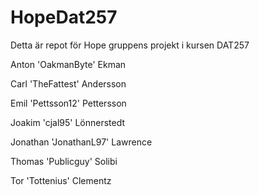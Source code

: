 # HopeDat257
Detta är repot för Hope gruppens projekt i kursen DAT257

Anton 'OakmanByte' Ekman

Carl 'TheFattest' Andersson

Emil 'Pettsson12' Pettersson

Joakim 'cjal95' Lönnerstedt

Jonathan 'JonathanL97' Lawrence

Thomas 'Publicguy' Solibi

Tor 'Tottenius' Clementz

